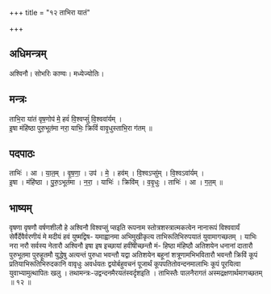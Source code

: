 +++
title = "१२ ताभिरा यातं"

+++
## अधिमन्त्रम्
अश्विनौ। सोभरिः काण्वः। मध्येज्योतिः।

## मन्त्रः
ताभि॒रा या॑तं वृष॒णोप॑ मे॒ हवं॑ वि॒श्वप्सुं॑ वि॒श्ववा॑र्यम् ।  
इ॒षा मंहि॑ष्ठा पुरु॒भूत॑मा नरा॒ याभिः॒ क्रिविं॑ वावृ॒धुस्ताभि॒रा ग॑तम् ॥

## पदपाठः
ताभिः॑ । आ । या॒त॒म् । वृ॒ष॒णा॒ । उप॑ । मे॒ । हव॑म् । वि॒श्वऽप्सु॑म् । वि॒श्वऽवा॑र्यम् ।  
इ॒षा । मंहि॑ष्ठा । पु॒रु॒ऽभूत॑मा । न॒रा॒ । याभिः॑ । क्रिवि॑म् । व॒वृ॒धुः । ताभिः॑ । आ । ग॒त॒म् ॥

## भाष्यम्
वृषणा वृषणौ वर्षणशीलौ हे अश्विनौ विश्वप्सुं प्सइति रूपनाम स्तोत्रशस्त्रात्मकत्वेन नानारूपं विश्ववार्यं सेर्वैर्देवैर्वरणीयं मे मदीयं हवं युष्मद्विष- यमाह्वानमा अभिमुखीकृत्य ताभिरूतिभिरुपयातं युवामागच्छतम् । याभिः नरा नरौ सर्वस्य नेतारौ अश्विनौ इषा इष इच्छायां हवींषीच्छन्तौ मं- हिष्ठा मंहिष्ठौ अतिशयेन धनानां दातारौ पुरुभूतमा पुरुहूतमौ युद्धेषु अत्यन्तं पुरुधा भवन्तौ यद्वा अतिशयेन बहूनां शत्रूणामभिभवितारौ भवन्तौ क्रिविं कूपं प्रतियाभिरूतिभिरुदकानि वावृधुः अवर्धयतः द्वयोर्बहुवचनं पूजार्थं कूपपतितोवन्दनमालाभिः कूपं पूरयित्वा युवाभ्यामुत्थापितः खलु । तथामन्त्रः-उद्वन्दनमैरयतंस्वर्दृशइति । ताभिस्तैः पालनैरागतं अस्मद्रक्षणार्थमागच्छतम् ॥ १२ ॥